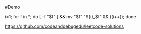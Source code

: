 #Demo

i=1; for f in *; do [ -f "$f" ] && mv "$f" "${i}_$f" && ((i++)); done

https://github.com/codeanddebugedu/leetcode-solutions